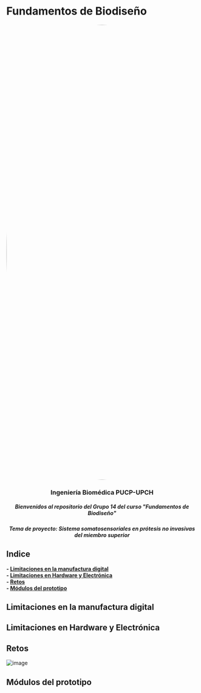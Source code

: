 # Fundamentos de Biodiseño
</p>
<image align="center;" width="1200px;" style="border-radius: 90%;" src ="../Imágenes/imagen_read.png">
  <h3 align="center">
Ingeniería Biomédica PUCP-UPCH
  </h3>
  <h5 align="center">
     Bienvenidos al repositorio del Grupo 14 del curso "Fundamentos de Biodiseño"
  </h5>
</p>


</p>
  <h5 align="center">
    Tema de proyecto: Sistema somatosensoriales en prótesis no invasivas del miembro superior
  </h5>
  
</p>

## Indice

**- [Limitaciones en la manufactura digital](#Limitaciones_en_la_manufactura_digital)**<br>
**- [Limitaciones en Hardware y Electrónica](#RLimitaciones_en_Hardware_y_Electrónica)**<br>
**- [Retos](#Retos)**<br>
**- [Módulos del prototipo](#Módulos_del_prototipo)**<br>




## Limitaciones en la manufactura digital


## Limitaciones en Hardware y Electrónica


## Retos
![image](https://github.com/miguel-isidro05/Repositorio_FUNBIO/assets/143018589/f1a3bd7f-7c13-488d-8268-1d69fdf0b067)

## Módulos del prototipo



